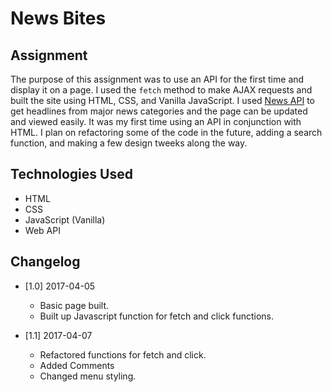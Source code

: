 # News Bites

## Assignment

The purpose of this assignment was to use an API for the first time and display it on a page. I used the `fetch` method to make AJAX requests and built the site using HTML, CSS, and Vanilla JavaScript. I used [News API](https://newsapi.org) to get headlines from major news categories and the page can be updated and viewed easily. It was my first time using an API in conjunction with HTML. I plan on refactoring some of the code in the future, adding a search function, and making a few design tweeks along the way.

## Technologies Used

*   HTML
*   CSS
*   JavaScript (Vanilla)
*   Web API

## Changelog

*   [1.0] 2017-04-05

    -   Basic page built.
    -   Built up Javascript function for fetch and click functions.

*   [1.1] 2017-04-07

    -   Refactored functions for fetch and click.
    -   Added Comments
    -   Changed menu styling.
